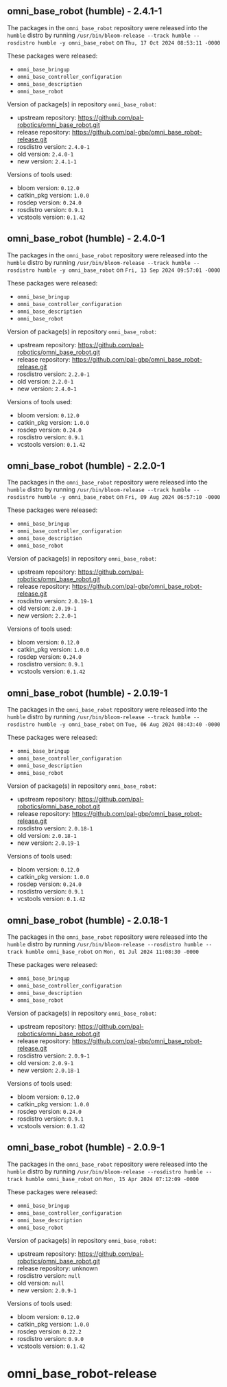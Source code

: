 ## omni_base_robot (humble) - 2.4.1-1

The packages in the `omni_base_robot` repository were released into the `humble` distro by running `/usr/bin/bloom-release --track humble --rosdistro humble -y omni_base_robot` on `Thu, 17 Oct 2024 08:53:11 -0000`

These packages were released:
- `omni_base_bringup`
- `omni_base_controller_configuration`
- `omni_base_description`
- `omni_base_robot`

Version of package(s) in repository `omni_base_robot`:

- upstream repository: https://github.com/pal-robotics/omni_base_robot.git
- release repository: https://github.com/pal-gbp/omni_base_robot-release.git
- rosdistro version: `2.4.0-1`
- old version: `2.4.0-1`
- new version: `2.4.1-1`

Versions of tools used:

- bloom version: `0.12.0`
- catkin_pkg version: `1.0.0`
- rosdep version: `0.24.0`
- rosdistro version: `0.9.1`
- vcstools version: `0.1.42`


## omni_base_robot (humble) - 2.4.0-1

The packages in the `omni_base_robot` repository were released into the `humble` distro by running `/usr/bin/bloom-release --track humble --rosdistro humble -y omni_base_robot` on `Fri, 13 Sep 2024 09:57:01 -0000`

These packages were released:
- `omni_base_bringup`
- `omni_base_controller_configuration`
- `omni_base_description`
- `omni_base_robot`

Version of package(s) in repository `omni_base_robot`:

- upstream repository: https://github.com/pal-robotics/omni_base_robot.git
- release repository: https://github.com/pal-gbp/omni_base_robot-release.git
- rosdistro version: `2.2.0-1`
- old version: `2.2.0-1`
- new version: `2.4.0-1`

Versions of tools used:

- bloom version: `0.12.0`
- catkin_pkg version: `1.0.0`
- rosdep version: `0.24.0`
- rosdistro version: `0.9.1`
- vcstools version: `0.1.42`


## omni_base_robot (humble) - 2.2.0-1

The packages in the `omni_base_robot` repository were released into the `humble` distro by running `/usr/bin/bloom-release --track humble --rosdistro humble -y omni_base_robot` on `Fri, 09 Aug 2024 06:57:10 -0000`

These packages were released:
- `omni_base_bringup`
- `omni_base_controller_configuration`
- `omni_base_description`
- `omni_base_robot`

Version of package(s) in repository `omni_base_robot`:

- upstream repository: https://github.com/pal-robotics/omni_base_robot.git
- release repository: https://github.com/pal-gbp/omni_base_robot-release.git
- rosdistro version: `2.0.19-1`
- old version: `2.0.19-1`
- new version: `2.2.0-1`

Versions of tools used:

- bloom version: `0.12.0`
- catkin_pkg version: `1.0.0`
- rosdep version: `0.24.0`
- rosdistro version: `0.9.1`
- vcstools version: `0.1.42`


## omni_base_robot (humble) - 2.0.19-1

The packages in the `omni_base_robot` repository were released into the `humble` distro by running `/usr/bin/bloom-release --track humble --rosdistro humble -y omni_base_robot` on `Tue, 06 Aug 2024 08:43:40 -0000`

These packages were released:
- `omni_base_bringup`
- `omni_base_controller_configuration`
- `omni_base_description`
- `omni_base_robot`

Version of package(s) in repository `omni_base_robot`:

- upstream repository: https://github.com/pal-robotics/omni_base_robot.git
- release repository: https://github.com/pal-gbp/omni_base_robot-release.git
- rosdistro version: `2.0.18-1`
- old version: `2.0.18-1`
- new version: `2.0.19-1`

Versions of tools used:

- bloom version: `0.12.0`
- catkin_pkg version: `1.0.0`
- rosdep version: `0.24.0`
- rosdistro version: `0.9.1`
- vcstools version: `0.1.42`


## omni_base_robot (humble) - 2.0.18-1

The packages in the `omni_base_robot` repository were released into the `humble` distro by running `/usr/bin/bloom-release --rosdistro humble --track humble omni_base_robot` on `Mon, 01 Jul 2024 11:08:30 -0000`

These packages were released:
- `omni_base_bringup`
- `omni_base_controller_configuration`
- `omni_base_description`
- `omni_base_robot`

Version of package(s) in repository `omni_base_robot`:

- upstream repository: https://github.com/pal-robotics/omni_base_robot.git
- release repository: https://github.com/pal-gbp/omni_base_robot-release.git
- rosdistro version: `2.0.9-1`
- old version: `2.0.9-1`
- new version: `2.0.18-1`

Versions of tools used:

- bloom version: `0.12.0`
- catkin_pkg version: `1.0.0`
- rosdep version: `0.24.0`
- rosdistro version: `0.9.1`
- vcstools version: `0.1.42`


## omni_base_robot (humble) - 2.0.9-1

The packages in the `omni_base_robot` repository were released into the `humble` distro by running `/usr/bin/bloom-release --rosdistro humble --track humble omni_base_robot` on `Mon, 15 Apr 2024 07:12:09 -0000`

These packages were released:
- `omni_base_bringup`
- `omni_base_controller_configuration`
- `omni_base_description`
- `omni_base_robot`

Version of package(s) in repository `omni_base_robot`:

- upstream repository: https://github.com/pal-robotics/omni_base_robot.git
- release repository: unknown
- rosdistro version: `null`
- old version: `null`
- new version: `2.0.9-1`

Versions of tools used:

- bloom version: `0.12.0`
- catkin_pkg version: `1.0.0`
- rosdep version: `0.22.2`
- rosdistro version: `0.9.0`
- vcstools version: `0.1.42`


# omni_base_robot-release
